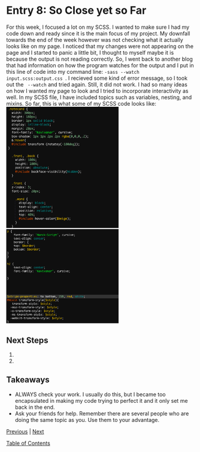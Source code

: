 # Entry 8: So Close yet so Far
For this week, I focused a lot on my SCSS. I wanted to make sure I had my code down and ready since it is the main focus of my project. My downfall towards the end of the week however was not checking what it actually looks like on my page. I noticed that my changes were not appearing on the page and I started to panic a little bit, I thought to myself maybe it is because the output is not reading correctly. So, I went back to another blog that had information on how the program watches for the output and I put in this line of code into my command line: ```-sass --watch input.scss:output.css ```. I recieved some kind of error message, so I took out the ``` --watch``` and tried again. Still, it did not work. I had so many ideas on how I wanted my page to look and I tried to incorporate interactivity as well. In my SCSS file, I have included topics such as variables, nesting, and mixins. So far, this is what some of my SCSS code looks like: 
<img src="../img9.png" style="width: 300px;" />
<img src="../img10.png" style="width: 300px;" />

## Next Steps
1.
2.

## Takeaways
+ ALWAYS check your work. I usually do this, but I became too encapsulated in making my code trying to perfect it and it only set me back in the end. 
+ Ask your friends for help. Remember there are several people who are doing the same topic as you. Use them to your advantage. 


[Previous](../entries/entry07.md) |  [Next](../entries/entry09.md)

[Table of Contents](../README.md)